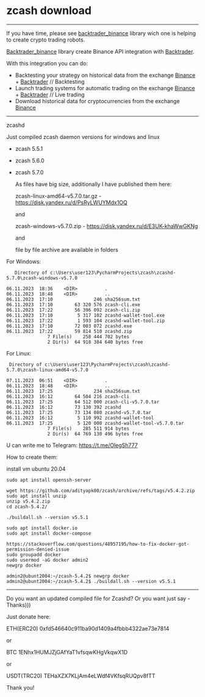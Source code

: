 # zcash download
---
If you have time, please see [backtrader_binance](https://github.com/WISEPLAT/backtrader_binance) library wich one is helping to create crypto trading robots.

[Backtrader_binance](https://github.com/WISEPLAT/backtrader_binance) library create Binance API integration with [Backtrader](https://github.com/WISEPLAT/backtrader).

With this integration you can do:
 - Backtesting your strategy on historical data from the exchange [Binance](https://www.binance.com/?ref=CPA_004RZBKQWK ) + [Backtrader](https://github.com/WISEPLAT/backtrader )  // Backtesting 
 - Launch trading systems for automatic trading on the exchange [Binance](https://www.binance.com/?ref=CPA_004RZBKQWK) + [Backtrader](https://github.com/WISEPLAT/backtrader ) // Live trading
 - Download historical data for cryptocurrencies from the exchange [Binance](https://www.binance.com/?ref=CPA_004RZBKQWK)
---

zcashd

Just compiled zcash daemon versions for windows and linux

+ zcash 5.5.1
+ zcash 5.6.0
+ zcash 5.7.0

    As files have big size, additionally I have published them here:
    
    zcash-linux-amd64-v5.7.0.tar.gz - https://disk.yandex.ru/d/PsRyLWUYMdx1OQ
    
    and 
    
    zcash-windows-v5.7.0.zip - https://disk.yandex.ru/d/E3UK-khaWwGKNg

    and 
  
    file by file archive are available in folders

For Windows:
```
   Directory of c:\Users\user123\PycharmProjects\zcash\zcashd-5.7.0\zcash-windows-v5.7.0

06.11.2023  18:36    <DIR>          .
06.11.2023  18:48    <DIR>          ..
06.11.2023  17:10               246 sha256sum.txt
06.11.2023  17:10        63 320 576 zcash-cli.exe
06.11.2023  17:22        56 396 092 zcash-cli.zip
06.11.2023  17:10         5 317 102 zcashd-wallet-tool.exe
06.11.2023  17:22         1 593 104 zcashd-wallet-tool.zip
06.11.2023  17:10        72 003 072 zcashd.exe
06.11.2023  17:22        59 814 510 zcashd.zip
               7 File(s)    258 444 702 bytes
               2 Dir(s)  64 918 384 640 bytes free
```

For Linux:
```
 Directory of c:\Users\user123\PycharmProjects\zcash\zcashd-5.7.0\zcash-linux-amd64-v5.7.0

07.11.2023  06:51    <DIR>          .
06.11.2023  18:48    <DIR>          ..
06.11.2023  17:25               234 sha256sum.txt
06.11.2023  16:12        64 504 216 zcash-cli
06.11.2023  17:25        64 512 000 zcash-cli-v5.7.0.tar
06.11.2023  16:12        73 130 392 zcashd
06.11.2023  17:25        73 134 080 zcashd-v5.7.0.tar
06.11.2023  16:12         5 110 992 zcashd-wallet-tool
06.11.2023  17:25         5 120 000 zcashd-wallet-tool-v5.7.0.tar
               7 File(s)    285 511 914 bytes
               2 Dir(s)  64 769 130 496 bytes free
```

U can write me to Telegram: https://t.me/OlegSh777

How to create them:

install vm ubuntu 20.04

```
sudo apt install openssh-server

wget https://github.com/adityapk00/zcash/archive/refs/tags/v5.4.2.zip
sudo apt install unzip
unzip v5.4.2.zip
cd zcash-5.4.2/

./buildall.sh --version v5.5.1

sudo apt install docker.io 
sudo apt install docker-compose

https://stackoverflow.com/questions/48957195/how-to-fix-docker-got-permission-denied-issue
sudo groupadd docker
sudo usermod -aG docker admin2
newgrp docker

admin2@ubunt2004:~/zcash-5.4.2$ newgrp docker
admin2@ubunt2004:~/zcash-5.4.2$ ./buildall.sh --version v5.5.1

```

---

Do you want an updated compiled file for Zcashd? Or you want just say - Thanks)))

Just donate here:

ETH(ERC20) 0xfd546640c911ba90d1409a4fbbb4322ae73e7814

or

BTC 1ENhx1HUMJZjGAfYaT1vfsqwKHgVkqwX1D

or

USDT(TRC20) TEHaXZX7KLjAm4eLWdf4VKfsqRUQpv8fTT

Thank you!
